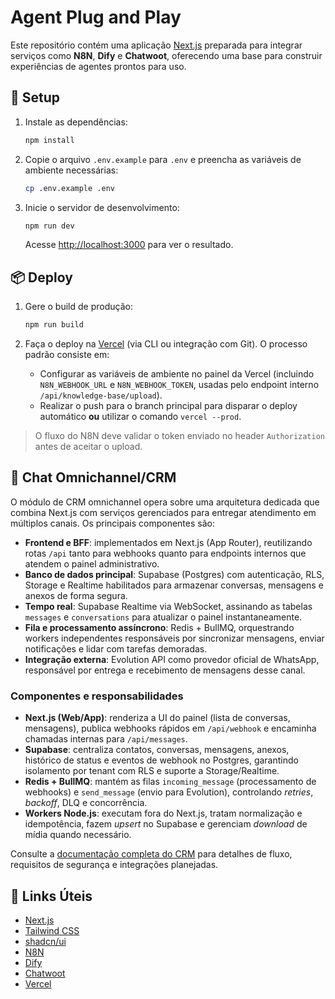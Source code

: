 # Agent Plug and Play

Este repositório contém uma aplicação [Next.js](https://nextjs.org/) preparada para integrar serviços como **N8N**, **Dify** e **Chatwoot**, oferecendo uma base para construir experiências de agentes prontos para uso.

## 🚀 Setup

1. Instale as dependências:

   ```bash
   npm install
   ```

2. Copie o arquivo `.env.example` para `.env` e preencha as variáveis de ambiente necessárias:

   ```bash
   cp .env.example .env
   ```

3. Inicie o servidor de desenvolvimento:

   ```bash
   npm run dev
   ```

   Acesse [http://localhost:3000](http://localhost:3000) para ver o resultado.

## 📦 Deploy

1. Gere o build de produção:

   ```bash
   npm run build
   ```

2. Faça o deploy na [Vercel](https://vercel.com/) (via CLI ou integração com Git). O processo padrão consiste em:
   - Configurar as variáveis de ambiente no painel da Vercel (incluindo `N8N_WEBHOOK_URL` e `N8N_WEBHOOK_TOKEN`, usadas pelo endpoint interno `/api/knowledge-base/upload`).
   - Realizar o push para o branch principal para disparar o deploy automático **ou** utilizar o comando `vercel --prod`.

> O fluxo do N8N deve validar o token enviado no header `Authorization` antes de aceitar o upload.

## 🧠 Chat Omnichannel/CRM

O módulo de CRM omnichannel opera sobre uma arquitetura dedicada que combina Next.js com serviços gerenciados para entregar atendimento em múltiplos canais. Os principais componentes são:

- **Frontend e BFF**: implementados em Next.js (App Router), reutilizando rotas `/api` tanto para webhooks quanto para endpoints internos que atendem o painel administrativo.
- **Banco de dados principal**: Supabase (Postgres) com autenticação, RLS, Storage e Realtime habilitados para armazenar conversas, mensagens e anexos de forma segura.
- **Tempo real**: Supabase Realtime via WebSocket, assinando as tabelas `messages` e `conversations` para atualizar o painel instantaneamente.
- **Fila e processamento assíncrono**: Redis + BullMQ, orquestrando workers independentes responsáveis por sincronizar mensagens, enviar notificações e lidar com tarefas demoradas.
- **Integração externa**: Evolution API como provedor oficial de WhatsApp, responsável por entrega e recebimento de mensagens desse canal.

### Componentes e responsabilidades

- **Next.js (Web/App)**: renderiza a UI do painel (lista de conversas, mensagens), publica webhooks rápidos em `/api/webhook` e encaminha chamadas internas para `/api/messages`.
- **Supabase**: centraliza contatos, conversas, mensagens, anexos, histórico de status e eventos de webhook no Postgres, garantindo isolamento por tenant com RLS e suporte a Storage/Realtime.
- **Redis + BullMQ**: mantém as filas `incoming_message` (processamento de webhooks) e `send_message` (envio para Evolution), controlando _retries_, _backoff_, DLQ e concorrência.
- **Workers Node.js**: executam fora do Next.js, tratam normalização e idempotência, fazem _upsert_ no Supabase e gerenciam _download_ de mídia quando necessário.

Consulte a [documentação completa do CRM](docs/crm.md) para detalhes de fluxo, requisitos de segurança e integrações planejadas.

## 🔗 Links Úteis

- [Next.js](https://nextjs.org/docs)
- [Tailwind CSS](https://tailwindcss.com/)
- [shadcn/ui](https://ui.shadcn.com/)
- [N8N](https://n8n.io/)
- [Dify](https://dify.ai/)
- [Chatwoot](https://www.chatwoot.com/)
- [Vercel](https://vercel.com/)

